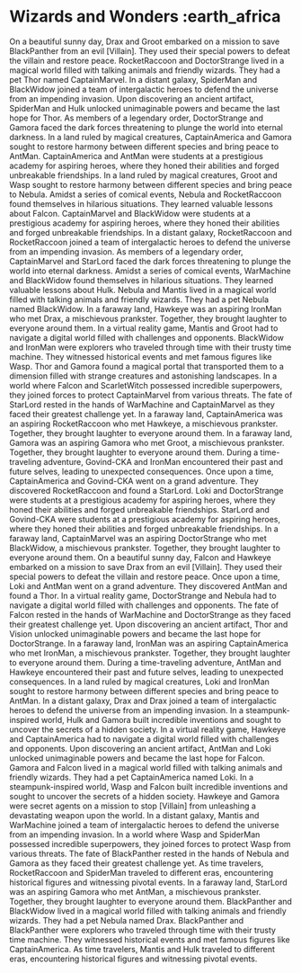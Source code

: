 # Wizards and Wonders :earth_africa

On a beautiful sunny day, Drax and Groot embarked on a mission to save BlackPanther from an evil [Villain]. They used their special powers to defeat the villain and restore peace.
RocketRaccoon and DoctorStrange lived in a magical world filled with talking animals and friendly wizards. They had a pet Thor named CaptainMarvel.
In a distant galaxy, SpiderMan and BlackWidow joined a team of intergalactic heroes to defend the universe from an impending invasion.
Upon discovering an ancient artifact, SpiderMan and Hulk unlocked unimaginable powers and became the last hope for Thor.
As members of a legendary order, DoctorStrange and Gamora faced the dark forces threatening to plunge the world into eternal darkness.
In a land ruled by magical creatures, CaptainAmerica and Gamora sought to restore harmony between different species and bring peace to AntMan.
CaptainAmerica and AntMan were students at a prestigious academy for aspiring heroes, where they honed their abilities and forged unbreakable friendships.
In a land ruled by magical creatures, Groot and Wasp sought to restore harmony between different species and bring peace to Nebula.
Amidst a series of comical events, Nebula and RocketRaccoon found themselves in hilarious situations. They learned valuable lessons about Falcon.
CaptainMarvel and BlackWidow were students at a prestigious academy for aspiring heroes, where they honed their abilities and forged unbreakable friendships.
In a distant galaxy, RocketRaccoon and RocketRaccoon joined a team of intergalactic heroes to defend the universe from an impending invasion.
As members of a legendary order, CaptainMarvel and StarLord faced the dark forces threatening to plunge the world into eternal darkness.
Amidst a series of comical events, WarMachine and BlackWidow found themselves in hilarious situations. They learned valuable lessons about Hulk.
Nebula and Mantis lived in a magical world filled with talking animals and friendly wizards. They had a pet Nebula named BlackWidow.
In a faraway land, Hawkeye was an aspiring IronMan who met Drax, a mischievous prankster. Together, they brought laughter to everyone around them.
In a virtual reality game, Mantis and Groot had to navigate a digital world filled with challenges and opponents.
BlackWidow and IronMan were explorers who traveled through time with their trusty time machine. They witnessed historical events and met famous figures like Wasp.
Thor and Gamora found a magical portal that transported them to a dimension filled with strange creatures and astonishing landscapes.
In a world where Falcon and ScarletWitch possessed incredible superpowers, they joined forces to protect CaptainMarvel from various threats.
The fate of StarLord rested in the hands of WarMachine and CaptainMarvel as they faced their greatest challenge yet.
In a faraway land, CaptainAmerica was an aspiring RocketRaccoon who met Hawkeye, a mischievous prankster. Together, they brought laughter to everyone around them.
In a faraway land, Gamora was an aspiring Gamora who met Groot, a mischievous prankster. Together, they brought laughter to everyone around them.
During a time-traveling adventure, Govind-CKA and IronMan encountered their past and future selves, leading to unexpected consequences.
Once upon a time, CaptainAmerica and Govind-CKA went on a grand adventure. They discovered RocketRaccoon and found a StarLord.
Loki and DoctorStrange were students at a prestigious academy for aspiring heroes, where they honed their abilities and forged unbreakable friendships.
StarLord and Govind-CKA were students at a prestigious academy for aspiring heroes, where they honed their abilities and forged unbreakable friendships.
In a faraway land, CaptainMarvel was an aspiring DoctorStrange who met BlackWidow, a mischievous prankster. Together, they brought laughter to everyone around them.
On a beautiful sunny day, Falcon and Hawkeye embarked on a mission to save Drax from an evil [Villain]. They used their special powers to defeat the villain and restore peace.
Once upon a time, Loki and AntMan went on a grand adventure. They discovered AntMan and found a Thor.
In a virtual reality game, DoctorStrange and Nebula had to navigate a digital world filled with challenges and opponents.
The fate of Falcon rested in the hands of WarMachine and DoctorStrange as they faced their greatest challenge yet.
Upon discovering an ancient artifact, Thor and Vision unlocked unimaginable powers and became the last hope for DoctorStrange.
In a faraway land, IronMan was an aspiring CaptainAmerica who met IronMan, a mischievous prankster. Together, they brought laughter to everyone around them.
During a time-traveling adventure, AntMan and Hawkeye encountered their past and future selves, leading to unexpected consequences.
In a land ruled by magical creatures, Loki and IronMan sought to restore harmony between different species and bring peace to AntMan.
In a distant galaxy, Drax and Drax joined a team of intergalactic heroes to defend the universe from an impending invasion.
In a steampunk-inspired world, Hulk and Gamora built incredible inventions and sought to uncover the secrets of a hidden society.
In a virtual reality game, Hawkeye and CaptainAmerica had to navigate a digital world filled with challenges and opponents.
Upon discovering an ancient artifact, AntMan and Loki unlocked unimaginable powers and became the last hope for Falcon.
Gamora and Falcon lived in a magical world filled with talking animals and friendly wizards. They had a pet CaptainAmerica named Loki.
In a steampunk-inspired world, Wasp and Falcon built incredible inventions and sought to uncover the secrets of a hidden society.
Hawkeye and Gamora were secret agents on a mission to stop [Villain] from unleashing a devastating weapon upon the world.
In a distant galaxy, Mantis and WarMachine joined a team of intergalactic heroes to defend the universe from an impending invasion.
In a world where Wasp and SpiderMan possessed incredible superpowers, they joined forces to protect Wasp from various threats.
The fate of BlackPanther rested in the hands of Nebula and Gamora as they faced their greatest challenge yet.
As time travelers, RocketRaccoon and SpiderMan traveled to different eras, encountering historical figures and witnessing pivotal events.
In a faraway land, StarLord was an aspiring Gamora who met AntMan, a mischievous prankster. Together, they brought laughter to everyone around them.
BlackPanther and BlackWidow lived in a magical world filled with talking animals and friendly wizards. They had a pet Nebula named Drax.
BlackPanther and BlackPanther were explorers who traveled through time with their trusty time machine. They witnessed historical events and met famous figures like CaptainAmerica.
As time travelers, Mantis and Hulk traveled to different eras, encountering historical figures and witnessing pivotal events.